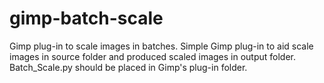 # gimp-batch-scale
Gimp plug-in to scale images in batches. 
Simple Gimp plug-in to aid scale images in source folder and produced scaled images 
in output folder. Batch_Scale.py should be placed in Gimp's plug-in folder. 
